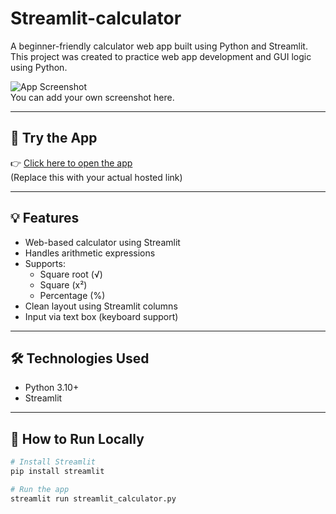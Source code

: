 # Streamlit-calculator
A beginner-friendly calculator web app built using Python and Streamlit.
This project was created to practice web app development and GUI logic using Python.

![App Screenshot](https://via.placeholder.com/900x400.png?text=Streamlit+Calculator+Demo)  
You can add your own screenshot here.

---

## 🚀 Try the App

👉 [Click here to open the app](https://YOUR-STREAMLIT-LINK.streamlit.app)  
(Replace this with your actual hosted link)

---

## 💡 Features

- Web-based calculator using Streamlit
- Handles arithmetic expressions
- Supports:
  - Square root (√)
  - Square (x²)
  - Percentage (%)
- Clean layout using Streamlit columns
- Input via text box (keyboard support)

---

## 🛠️ Technologies Used

- Python 3.10+
- Streamlit

---

## 🔧 How to Run Locally

```bash
# Install Streamlit
pip install streamlit

# Run the app
streamlit run streamlit_calculator.py

